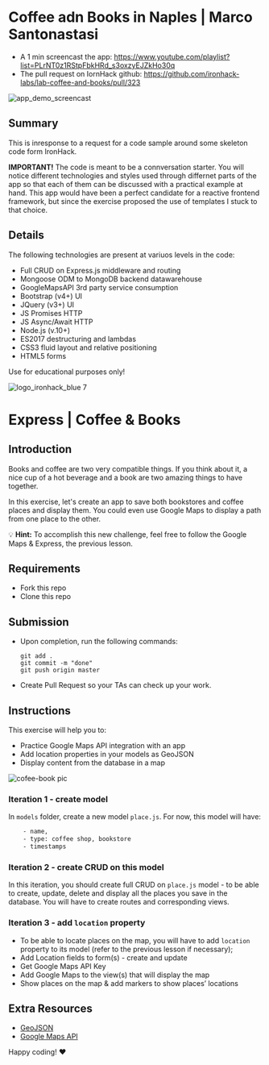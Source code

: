 # Coffee adn Books in Naples | Marco Santonastasi
- A 1 min screencast the app:  https://www.youtube.com/playlist?list=PLrNT0z1RStpFbkHRd_s3oxzyEJZkHo30q
- The pull request on IornHack github:  https://github.com/ironhack-labs/lab-coffee-and-books/pull/323

![app_demo_screencast](AppDemoScreecast_small_10fps.gif)

## Summary
This is inresponse to a request for a code sample around some skeleton code form IronHack.

**IMPORTANT!** The code is meant to be a connversation starter. You will notice different technologies and styles used through differnet parts of the app so that each of them can be discussed with a practical example at hand.
This app would have been a perfect candidate for a reactive frontend framework, but since the exercise proposed the use of templates I stuck to that choice.

## Details
The following technologies are present at variuos levels in the code:
- Full CRUD on Express.js middleware and routing
- Mongoose ODM to MongoDB backend datawarehouse
- GoogleMapsAPI 3rd party service consumption
- Bootstrap (v4+) UI
- JQuery (v3+) UI
- JS Promises HTTP
- JS Async/Await HTTP
- Node.js (v.10+)
- ES2017 destructuring and lambdas
- CSS3 fluid layout and relative positioning
- HTML5 forms

Use for educational purposes only!

![logo_ironhack_blue 7](https://user-images.githubusercontent.com/23629340/40541063-a07a0a8a-601a-11e8-91b5-2f13e4e6b441.png)

# Express | Coffee & Books

## Introduction

Books and coffee are two very compatible things. If you think about it, a nice cup of a hot beverage and a book are two amazing things to have together.

In this exercise, let's create an app to save both bookstores and coffee places and display them. You could even use Google Maps to display a path from one place to the other.

:bulb: **Hint:** To accomplish this new challenge, feel free to follow the Google Maps & Express, the previous lesson.


## Requirements

- Fork this repo
- Clone this repo

## Submission

- Upon completion, run the following commands:

  ```
  git add .
  git commit -m "done"
  git push origin master
  ```

- Create Pull Request so your TAs can check up your work.

## Instructions

This exercise will help you to:
- Practice Google Maps API integration with an app
- Add location properties in your models as GeoJSON
- Display content from the database in a map

![cofee-book pic](https://s3-eu-west-1.amazonaws.com/ih-materials/uploads/upload_141038aa0f5ce10c722722400bfdc6d5.jpg)


### Iteration 1 - create model

In `models` folder, create a new model `place.js`. For now, this model will have:

```bash
    - name,
    - type: coffee shop, bookstore
    - timestamps 
```

### Iteration 2 - create CRUD on this model

In this iteration, you should create full CRUD on `place.js` model - to be able to create, update, delete and display all the places you save in the database. You will have to create routes and corresponding views.

### Iteration 3 - add `location` property

- To be able to locate places on the map, you will have to add `location` property to its model (refer to the previous lesson if necessary);
- Add Location fields to form(s) - create and update
- Get Google Maps API Key
- Add Google Maps to the view(s) that will display the map
- Show places on the map & add markers to show places’ locations


## Extra Resources
- [GeoJSON](http://geojson.org/geojson-spec.html#introduction)
- [Google Maps API](https://developers.google.com/maps/)

Happy coding! :heart:

